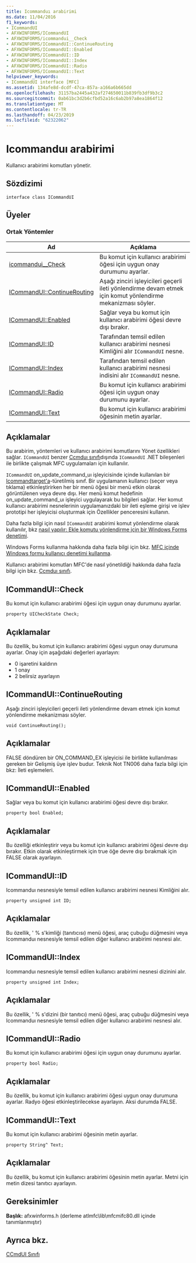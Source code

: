 ```yaml
---
title: Icommanduı arabirimi
ms.date: 11/04/2016
f1_keywords:
- ICommandUI
- AFXWINFORMS/ICommandUI
- AFXWINFORMS/icommandui__Check
- AFXWINFORMS/ICommandUI::ContinueRouting
- AFXWINFORMS/ICommandUI::Enabled
- AFXWINFORMS/ICommandUI::ID
- AFXWINFORMS/ICommandUI::Index
- AFXWINFORMS/ICommandUI::Radio
- AFXWINFORMS/ICommandUI::Text
helpviewer_keywords:
- ICommandUI interface [MFC]
ms.assetid: 134afe8d-dcdf-47ca-857a-a166a6b665dd
ms.openlocfilehash: 31157ba2445a432af274650011b839fb3df9b3c2
ms.sourcegitcommit: 0ab61bc3d2b6cfbd52a16c6ab2b97a8ea1864f12
ms.translationtype: MT
ms.contentlocale: tr-TR
ms.lasthandoff: 04/23/2019
ms.locfileid: "62322062"
---
```

# <a name="icommandui-interface"></a>Icommanduı arabirimi

Kullanıcı arabirimi komutları yönetir.

## <a name="syntax"></a>Sözdizimi

```
interface class ICommandUI
```

## <a name="members"></a>Üyeler

### <a name="public-methods"></a>Ortak Yöntemler

|Ad|Açıklama|
|----------|-----------------|
|[icommandui__Check](#check)|Bu komut için kullanıcı arabirimi öğesi için uygun onay durumunu ayarlar.|
|[ICommandUI::ContinueRouting](#continuerouting)|Aşağı zinciri işleyicileri geçerli ileti yönlendirme devam etmek için komut yönlendirme mekanizması söyler.|
|[ICommandUI::Enabled](#enabled)|Sağlar veya bu komut için kullanıcı arabirimi öğesi devre dışı bırakır.|
|[ICommandUI::ID](#id)|Tarafından temsil edilen kullanıcı arabirimi nesnesi Kimliğini alır `ICommandUI` nesne.|
|[ICommandUI::Index](#index)|Tarafından temsil edilen kullanıcı arabirimi nesnesi indisini alır `ICommandUI` nesne.|
|[ICommandUI::Radio](#radio)|Bu komut için kullanıcı arabirimi öğesi için uygun onay durumunu ayarlar.|
|[ICommandUI::Text](#text)|Bu komut için kullanıcı arabirimi öğesinin metin ayarlar.|

## <a name="remarks"></a>Açıklamalar

Bu arabirim, yöntemleri ve kullanıcı arabirimi komutlarını Yönet özellikleri sağlar. `ICommandUI` benzer [Ccmduı sınıfı](../../mfc/reference/ccmdui-class.md)dışında `ICommandUI` .NET bileşenleri ile birlikte çalışmak MFC uygulamaları için kullanılır.

`ICommandUI` on_update_command_uı işleyicisinde içinde kullanılan bir [Icommandtarget'a](../../mfc/reference/icommandtarget-interface.md)-türetilmiş sınıf. Bir uygulamanın kullanıcı (seçer veya tıklama) etkinleştirirken her bir menü öğesi bir menü etkin olarak görüntülenen veya devre dışı. Her menü komut hedefinin on_update_command_uı işleyici uygulayarak bu bilgileri sağlar. Her komut kullanıcı arabirimi nesnelerinin uygulamanızdaki bir ileti eşleme girişi ve işlev prototipi her işleyicisi oluşturmak için Özellikler penceresini kullanın.

Daha fazla bilgi için nasıl `ICommandUI` arabirimi komut yönlendirme olarak kullanılır, bkz [nasıl yapılır: Ekle komutu yönlendirme için bir Windows Forms denetimi](../../dotnet/how-to-add-command-routing-to-the-windows-forms-control.md).

Windows Forms kullanma hakkında daha fazla bilgi için bkz. [MFC içinde Windows formu kullanıcı denetimi kullanma](../../dotnet/using-a-windows-form-user-control-in-mfc.md).

Kullanıcı arabirimi komutları MFC'de nasıl yönetildiği hakkında daha fazla bilgi için bkz. [Ccmduı sınıfı](../../mfc/reference/ccmdui-class.md).

## <a name="check"></a> ICommandUI::Check

Bu komut için kullanıcı arabirimi öğesi için uygun onay durumunu ayarlar.
```
property UICheckState Check;
```

## <a name="remarks"></a>Açıklamalar

Bu özellik, bu komut için kullanıcı arabirimi öğesi uygun onay durumuna ayarlar. Onay için aşağıdaki değerleri ayarlayın:
- 0 işaretini kaldırın
- 1 onay
- 2 belirsiz ayarlayın

## <a name="continuerouting"></a> ICommandUI::ContinueRouting

Aşağı zinciri işleyicileri geçerli ileti yönlendirme devam etmek için komut yönlendirme mekanizması söyler.
```
void ContinueRouting();
```

## <a name="remarks"></a>Açıklamalar

FALSE döndüren bir ON_COMMAND_EX işleyicisi ile birlikte kullanılması gereken bir Gelişmiş üye işlev budur. Teknik Not TN006 daha fazla bilgi için bkz: İleti eşlemeleri.

## <a name="enabled"></a> ICommandUI::Enabled

Sağlar veya bu komut için kullanıcı arabirimi öğesi devre dışı bırakır.
```
property bool Enabled;
```

## <a name="remarks"></a>Açıklamalar

Bu özelliği etkinleştirir veya bu komut için kullanıcı arabirimi öğesi devre dışı bırakır. Etkin olarak etkinleştirmek için true öğe devre dışı bırakmak için FALSE olarak ayarlayın.

## <a name="id"></a> ICommandUI::ID

Icommanduı nesnesiyle temsil edilen kullanıcı arabirimi nesnesi Kimliğini alır.
```
property unsigned int ID;
```

## <a name="remarks"></a>Açıklamalar

Bu özellik, ' % s'kimliği (tanıtıcısı) menü öğesi, araç çubuğu düğmesini veya Icommanduı nesnesiyle temsil edilen diğer kullanıcı arabirimi nesnesi alır.

## <a name="index"></a> ICommandUI::Index

Icommanduı nesnesiyle temsil edilen kullanıcı arabirimi nesnesi dizinini alır.
```
property unsigned int Index;
```

## <a name="remarks"></a>Açıklamalar

Bu özellik, ' % s'dizini (bir tanıtıcı) menü öğesi, araç çubuğu düğmesini veya Icommanduı nesnesiyle temsil edilen diğer kullanıcı arabirimi nesnesi alır.

## <a name="radio"></a> ICommandUI::Radio

Bu komut için kullanıcı arabirimi öğesi için uygun onay durumunu ayarlar.
```
property bool Radio;
```

## <a name="remarks"></a>Açıklamalar

Bu özellik, bu komut için kullanıcı arabirimi öğesi uygun onay durumuna ayarlar. Radyo öğesi etkinleştirilecekse ayarlayın. Aksi durumda FALSE.

## <a name="text"></a> ICommandUI::Text

Bu komut için kullanıcı arabirimi öğesinin metin ayarlar.
```
property String^ Text;
```

## <a name="remarks"></a>Açıklamalar

Bu özellik, bu komut için kullanıcı arabirimi öğesinin metin ayarlar. Metni için metin dizesi tanıtıcı ayarlayın.

## <a name="requirements"></a>Gereksinimler

**Başlık:** afxwinforms.h (derleme atlmfc\lib\mfcmifc80.dll içinde tanımlanmıştır)

## <a name="see-also"></a>Ayrıca bkz.

[CCmdUI Sınıfı](../../mfc/reference/ccmdui-class.md)
